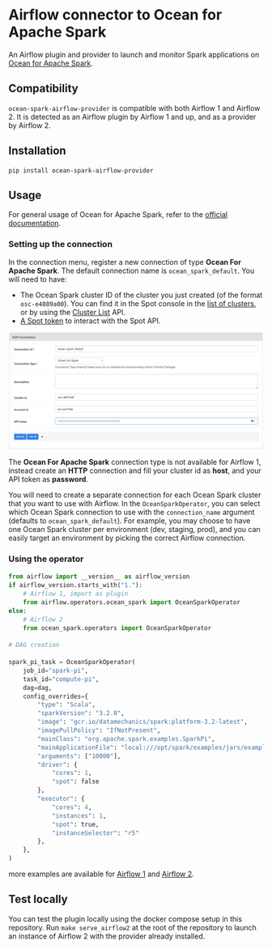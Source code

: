 # Airflow connector to Ocean for Apache Spark

An Airflow plugin and provider to launch and monitor Spark
applications on [Ocean for
Apache Spark](https://spot.io/products/ocean-apache-spark/).

## Compatibility

`ocean-spark-airflow-provider` is compatible with both Airflow 1 and
Airflow 2. It is detected as an Airflow plugin by Airflow 1 and up,
and as a provider by Airflow 2.


## Installation

```
pip install ocean-spark-airflow-provider
```

## Usage

For general usage of Ocean for Apache Spark, refer to the [official
documentation](https://docs.spot.io/ocean-spark/getting-started/?id=get-started-with-ocean-for-apache-spark).

### Setting up the connection

In the connection menu, register a new connection of type **Ocean For
Apache Spark**. The default connection name is `ocean_spark_default`. You will
need to have:

 - The Ocean Spark cluster ID of the cluster you just created (of the
   format `osc-e4089a00`). You can find it in the Spot console in the
   [list of
   clusters](https://docs.spot.io/ocean-spark/product-tour/manage-clusters),
   or by using the [Cluster
   List](https://docs.spot.io/api/#operation/OceanSparkClusterList) API.
 - [A Spot
   token](https://docs.spot.io/administration/api/create-api-token?id=create-an-api-token)
   to interact with the Spot API.
 
![connection setup dialog](./images/connection_setup.png) 

The **Ocean For Apache Spark** connection type is not available for Airflow
1, instead create an **HTTP** connection and fill your cluster id as
**host**, and your API token as **password**.

You will need to create a separate connection for each Ocean Spark
cluster that you want to use with Airflow.  In the
`OceanSparkOperator`, you can select which Ocean Spark connection to
use with the `connection_name` argument (defaults to
`ocean_spark_default`). For example, you may choose to have one 
Ocean Spark cluster per environment (dev, staging, prod), and you
can easily target an environment by picking the correct Airflow connection.

### Using the operator

```python
from airflow import __version__ as airflow_version
if airflow_version.starts_with("1."):
    # Airflow 1, import as plugin
    from airflow.operators.ocean_spark import OceanSparkOperator
else:
    # Airflow 2
    from ocean_spark.operators import OceanSparkOperator
    
# DAG creation
    
spark_pi_task = OceanSparkOperator(
    job_id="spark-pi",
    task_id="compute-pi",
    dag=dag,
    config_overrides={
        "type": "Scala",
        "sparkVersion": "3.2.0",
        "image": "gcr.io/datamechanics/spark:platform-3.2-latest",
        "imagePullPolicy": "IfNotPresent",
        "mainClass": "org.apache.spark.examples.SparkPi",
        "mainApplicationFile": "local:///opt/spark/examples/jars/examples.jar",
        "arguments": ["10000"],
        "driver": {
            "cores": 1,
            "spot": false
        },
        "executor": {
            "cores": 4,
            "instances": 1,
            "spot": true,
            "instanceSelector": "r5"
        },
    },
)
```

more examples are available for [Airflow 1](./deploy/airflow1/example_dags) and [Airflow 2](./deploy/airflow2/dags).

## Test locally

You can test the plugin locally using the docker compose setup in this
repository. Run `make serve_airflow2` at the root of the repository to
launch an instance of Airflow 2 with the provider already installed.
